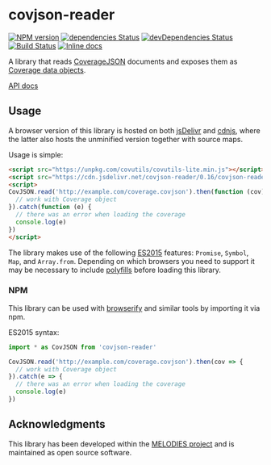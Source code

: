 # covjson-reader

[![NPM version](http://img.shields.io/npm/v/covjson-reader.svg)](https://npmjs.org/package/covjson-reader) 
[![dependencies Status](https://david-dm.org/Reading-eScience-Centre/covjson-reader/status.svg)](https://david-dm.org/Reading-eScience-Centre/covjson-reader)
[![devDependencies Status](https://david-dm.org/Reading-eScience-Centre/covjson-reader/dev-status.svg)](https://david-dm.org/reading-escience-centre/covjson-reader?type=dev)
[![Build Status](https://travis-ci.org/Reading-eScience-Centre/covjson-reader.svg?branch=master)](https://travis-ci.org/Reading-eScience-Centre/covjson-reader)
[![Inline docs](http://inch-ci.org/github/Reading-eScience-Centre/covjson-reader.svg?branch=master)](http://inch-ci.org/github/Reading-eScience-Centre/covjson-reader)

A library that reads [CoverageJSON](https://covjson.org) documents and exposes them as [Coverage data objects](https://github.com/reading-escience-centre/coverage-jsapi).

[API docs](https://doc.esdoc.org/github.com/Reading-eScience-Centre/covjson-reader/)

## Usage

A browser version of this library is hosted on both [jsDelivr](http://www.jsdelivr.com/projects/covjson-reader)
and [cdnjs](https://cdnjs.com/libraries/covjson-reader), where the latter also hosts the unminified version together with source maps.

Usage is simple:
```html
<script src="https://unpkg.com/covutils/covutils-lite.min.js"></script>
<script src="https://cdn.jsdelivr.net/covjson-reader/0.16/covjson-reader.min.js"></script>
<script>
CovJSON.read('http://example.com/coverage.covjson').then(function (cov) {
  // work with Coverage object
}).catch(function (e) {
  // there was an error when loading the coverage
  console.log(e)
})
</script>
```

The library makes use of the following [ES2015](https://en.wikipedia.org/wiki/ECMAScript#6th_Edition_-_ECMAScript_2015) features:
`Promise`, `Symbol`, `Map`, and `Array.from`.
Depending on which browsers you need to support it may be necessary to include 
[polyfills](https://github.com/zloirock/core-js) before loading this library. 

### NPM

This library can be used with [browserify](http://browserify.org) and similar tools by importing it via npm.

ES2015 syntax:
```js
import * as CovJSON from 'covjson-reader'

CovJSON.read('http://example.com/coverage.covjson').then(cov => {
  // work with Coverage object
}).catch(e => {
  // there was an error when loading the coverage
  console.log(e)
})
```

## Acknowledgments

This library has been developed within the [MELODIES project](http://www.melodiesproject.eu) and is maintained as open source software.
